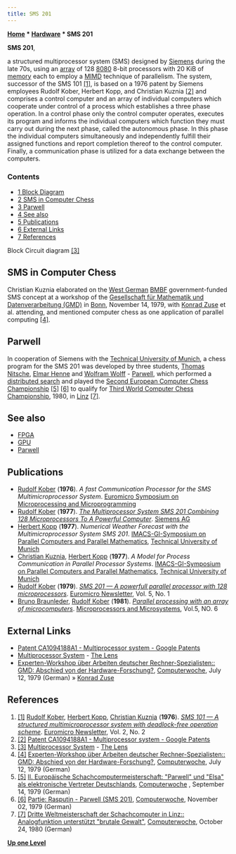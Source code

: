 ```yaml
---
title: SMS 201
---
```

**[Home](Home "Home") \* [Hardware](Hardware "Hardware") \* SMS 201**


**SMS 201**,  

a structured multiprocessor system (SMS) designed by [Siemens](https://en.wikipedia.org/wiki/Siemens) during the late 70s, using an [array](Array "Array") of 128 [8080](8080 "8080") 8-bit processors with 20 KiB of [memory](Memory "Memory") each to employ a [MIMD](https://en.wikipedia.org/wiki/MIMD) technique of parallelism. The system, successor of the SMS 101 <a id="cite-note-1" href="#cite-ref-1">[1]</a>, is based on a 1976 patent by Siemens employees Rudolf Kober, Herbert Kopp, and Christian Kuznia <a id="cite-note-2" href="#cite-ref-2">[2]</a> and comprises a control computer and an array of individual computers which cooperate under control of a process which establishes a three phase operation. In a control phase only the control computer operates, executes its program and informs the individual computers which function they must carry out during the next phase, called the autonomous phase. In this phase the individual computers simultaneously and independently fulfill their assigned functions and report completion thereof to the control computer. Finally, a communication phase is utilized for a data exchange between the computers. 



### Contents


* [1 Block Diagram](#block-diagram)
* [2 SMS in Computer Chess](#sms-in-computer-chess)
* [3 Parwell](#parwell)
* [4 See also](#see-also)
* [5 Publications](#publications)
* [6 External Links](#external-links)
* [7 References](#references)






 [](https://www.lens.org/lens/patent/CA_1094188_A) 
Block Circuit diagram <a id="cite-note-3" href="#cite-ref-3">[3]</a>



## SMS in Computer Chess


Christian Kuznia elaborated on the [West German](https://en.wikipedia.org/wiki/West_Germany) [BMBF](https://en.wikipedia.org/wiki/Federal_Ministry_of_Education_and_Research_%28Germany%29) government-funded SMS concept at a workshop of the [Gesellschaft für Mathematik und Datenverarbeitung (GMD)](https://de.wikipedia.org/wiki/GMD-Forschungszentrum_Informationstechnik) in [Bonn](https://en.wikipedia.org/wiki/Bonn), November 14, 1979, with [Konrad Zuse](Konrad_Zuse "Konrad Zuse") et al. attending, and mentioned computer chess as one application of parallel computing <a id="cite-note-4" href="#cite-ref-4">[4]</a>. 



## Parwell


In cooperation of Siemens with the [Technical University of Munich](Technical_University_of_Munich "Technical University of Munich"), a chess program for the SMS 201 was developed by three students, [Thomas Nitsche](Thomas_Nitsche "Thomas Nitsche"), [Elmar Henne](Elmar_Henne "Elmar Henne") and [Wolfram Wolff](Wolfram_Wolff "Wolfram Wolff") - [Parwell](Parwell "Parwell"), which performed a [distributed search](Parallel_Search "Parallel Search") and played the [Second European Computer Chess Championship](ECCC_1979 "ECCC 1979") <a id="cite-note-5" href="#cite-ref-5">[5]</a> <a id="cite-note-6" href="#cite-ref-6">[6]</a> to qualify for [Third World Computer Chess Championship](WCCC_1980 "WCCC 1980"), 1980, in [Linz](https://en.wikipedia.org/wiki/Linz) <a id="cite-note-7" href="#cite-ref-7">[7]</a>. 



## See also


* [FPGA](FPGA "FPGA")
* [GPU](GPU "GPU")
* [Parwell](Parwell "Parwell")


## Publications


* [Rudolf Kober](http://patents.justia.com/inventor/rudolf-kober) (**1976**). *A fast Communication Processor for the SMS Multimicroprocessor System*. [Euromicro Symposium on Microprocessing and Microprogramming](http://www.worldcat.org/title/second-euromicro-symposium-on-microprocessing-and-microprogramming-october-12-14-1976-venice-papers/oclc/2875776)
* [Rudolf Kober](http://patents.justia.com/inventor/rudolf-kober) (**1977**). *[The Multiprocessor System SMS 201 Combining 128 Microprocessors To A Powerful Computer](http://ieeexplore.ieee.org/xpl/login.jsp?tp=&arnumber=680830&url=http%3A%2F%2Fieeexplore.ieee.org%2Fiel4%2F5585%2F14957%2F00680830)*. [Siemens AG](https://en.wikipedia.org/wiki/Siemens)
* [Herbert Kopp](http://www.it-speicher.de/Gruenderfoerderung/116811-574-40_jahre_informatik_an_der_ostbayerisch_technischen_hochschule_oth_regensburg,1,0.html) (**1977**). *Numerical Weather Forecast with the Multimicroprocessor System SMS 201*. [IMACS-GI-Symposium on Parallel Computers and Parallel Mathematics](http://books.google.de/books/about/Parallel_computers_parallel_mathematics.html?id=d1EZAQAAIAAJ&redir_esc=y), [Technical University of Munich](Technical_University_of_Munich "Technical University of Munich")
* [Christian Kuznia](http://patents.justia.com/inventor/christian-kuznia), [Herbert Kopp](http://www.it-speicher.de/Gruenderfoerderung/116811-574-40_jahre_informatik_an_der_ostbayerisch_technischen_hochschule_oth_regensburg,1,0.html) (**1977**). *A Model for Process Communication in Parallel Processor Systems*. [IMACS-GI-Symposium on Parallel Computers and Parallel Mathematics](http://books.google.de/books/about/Parallel_computers_parallel_mathematics.html?id=d1EZAQAAIAAJ&redir_esc=y), [Technical University of Munich](Technical_University_of_Munich "Technical University of Munich")
* [Rudolf Kober](http://patents.justia.com/inventor/rudolf-kober) (**1979**). *[SMS 201 — A powerfull parallel processor with 128 microprocessors](http://www.researchgate.net/publication/239421493_SMS_201__A_powerfull_parallel_processor_with_128_microprocessors)*. [Euromicro Newsletter](http://journals2.scholarsportal.info/browse?uri=/03031268), Vol. 5, No. 1
* [Bruno Braunleder](https://www.linkedin.com/in/bb2606), [Rudolf Kober](http://patents.justia.com/inventor/rudolf-kober) (**1981**). *[Parallel processing with an array of microcomputers](http://www.sciencedirect.com/science/article/pii/0141933181905810)*. [Microprocessors and Microsystems](http://www.journals.elsevier.com/microprocessors-and-microsystems/), Vol.5, NO. 6


## External Links


* [Patent CA1094188A1 - Multiprocessor system - Google Patents](https://www.google.com/patents/CA1094188A?cl=en&hl=en)
* [Multiprocessor System](https://www.lens.org/lens/patent/CA_1094188_A) - [The Lens](http://www.lens.org/lens/)
* [Experten-Workshop über Arbeiten deutscher Rechner-Spezialisten:: GMD: Abschied von der Hardware-Forschung?](http://www.computerwoche.de/a/gmd-absehied-von-der-hardware-forschung,1194602), [Computerwoche](Computerworld#Woche "Computerworld"), July 12, 1979 (German) » [Konrad Zuse](Konrad_Zuse "Konrad Zuse")


## References


1. <a id="cite-ref-1" href="#cite-note-1">[1]</a> [Rudolf Kober](http://patents.justia.com/inventor/rudolf-kober), [Herbert Kopp](http://www.it-speicher.de/Gruenderfoerderung/116811-574-40_jahre_informatik_an_der_ostbayerisch_technischen_hochschule_oth_regensburg,1,0.html), [Christian Kuznia](http://patents.justia.com/inventor/christian-kuznia) (**1976**). *[SMS 101 — A structured multimicroprocessor system with deadlock-free operation scheme](http://www.sciencedirect.com/science/article/pii/0303126876900109)*. [Euromicro Newsletter](http://journals2.scholarsportal.info/browse?uri=/03031268), Vol. 2, No. 2
2. <a id="cite-ref-2" href="#cite-note-2">[2]</a> [Patent CA1094188A1 - Multiprocessor system - Google Patents](https://www.google.com/patents/CA1094188A?cl=en&hl=en)
3. <a id="cite-ref-3" href="#cite-note-3">[3]</a> [Multiprocessor System](https://www.lens.org/lens/patent/CA_1094188_A) - [The Lens](http://www.lens.org/lens/)
4. <a id="cite-ref-4" href="#cite-note-4">[4]</a> [Experten-Workshop über Arbeiten deutscher Rechner-Spezialisten:: GMD: Abschied von der Hardware-Forschung?](http://www.computerwoche.de/a/gmd-absehied-von-der-hardware-forschung,1194602), [Computerwoche](Computerworld#Woche "Computerworld"), July 12, 1979 (German)
5. <a id="cite-ref-5" href="#cite-note-5">[5]</a> [II. Europäische Schachcomputermeisterschaft: "Parwell" und "Elsa" als elektronische Vertreter Deutschlands](https://www.computerwoche.de/a/ii-europaeische-schachcomputermeisterschaft-parwell-und-elsa-als-elektronische-vertreter-deutschlands,1193707), [Computerwoche](Computerworld#Woche "Computerworld") , September 14, 1979 (German)
6. <a id="cite-ref-6" href="#cite-note-6">[6]</a> [Partie: Rasputin - Parwell (SMS 201)](https://www.computerwoche.de/a/partie-rasputin-parwell-sms-201,1194246), [Computerwoche](Computerworld#Woche "Computerworld"), November 02, 1979 (German)
7. <a id="cite-ref-7" href="#cite-note-7">[7]</a> [Dritte Weltmeisterschaft der Schachcomputer in Linz:: Analogfunktion unterstützt "brutale Gewalt"](https://www.computerwoche.de/a/analogfunktion-unterstuetzt-brutale-gewalt,1190993), [Computerwoche](Computerworld#Woche "Computerworld"), October 24, 1980 (German)

**[Up one Level](Hardware "Hardware")**







 
